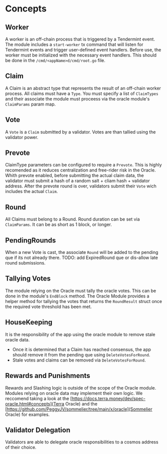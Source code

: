 <!--
order: 1
-->

# Concepts

## Worker

A worker is an off-chain process that is triggered by a Tendermint event. The module includes a `start-worker` tx command that will listen for Tendermint events and trigger user-defined event handlers. Before use, the worker must be initialized with the necessary event handlers. This should be done in the `/cmd/<appName>d/cmd/root.go` file.

## Claim

A Claim is an abstract type that represents the result of an off-chain worker process. All claims must have a `Type`. You must specify a list of `ClaimTypes` and their associate the module must proceess via the oracle module's `ClaimParams` param map.

## Vote

A `Vote` is a `Claim` submitted by a validator. Votes are than tallied using the validator power.

## Prevote

ClaimType parameters can be configured to require a `Prevote`. This is highly recomended as it reduces centralization and free-rider risk in the Oracle. Whith prevote enabled, before submitting the actual claim data, the validator must submit a hash of a random salt + cliam hash + validator address. After the prevote round is over, validators submit their `Vote` wich includes the actual `Claim`.

## Round

All Claims must belong to a Round. Round duration can be set via `ClaimParams`. It can be as short as 1 block, or longer.

## PendingRounds

When a new Vote is cast, the associate `Round` will be added to the pending que if its not already there.
TODO: add ExpiredRound que or dis-allow late round submissions.

## Tallying Votes

The module relying on the Oracle must tally the oracle votes. This can be done in the module's `EndBlock` method. The Oracle Module provides a helper method for tallying the votes that returns the `RoundResult` struct once the required vote threshold has been met.

## HouseKeeping

It is the responsibility of the app using the oracle module to remove stale oracle data.

- Once it is determined that a Claim has reached consensus, the app should remove it from the pending que using `DeleteVotesForRound`.
- Stale votes and claims can be removed via `DeleteVotesForRound`.

## Rewards and Punishments

Rewards and Slashing logic is outside of the scope of the Oracle module. Modules relying on oracle data may implement their own logic. We reccomend taking a look at the [https://docs.terra.money/dev/spec-oracle.html#concepts](Terra Oracle) and the [https://github.com/PeggyJV/sommelier/tree/main/x/oracle](Sommelier Oracle) for examples.

## Validator Delegation

Validators are able to delegate oracle responsibilities to a cosmos address of their choice.
